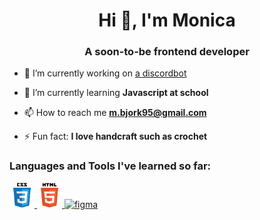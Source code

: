 <h1 align="center">Hi 👋, I'm Monica</h1>
<h3 align="center">A soon-to-be frontend developer</h3>

- 🔭 I’m currently working on [a discordbot](https://github.com/MonBjo/discord_bot)

- 🌱 I’m currently learning **Javascript at school**

- 📫 How to reach me **m.bjork95@gmail.com**

- ⚡ Fun fact: **I love handcraft such as crochet**


<h3 align="left">Languages and Tools I've learned so far:</h3>
<p align="left"> 
    <a href="https://www.w3schools.com/css/" target="_blank" rel="noreferrer"> 
    <img src="https://raw.githubusercontent.com/devicons/devicon/master/icons/css3/css3-original-wordmark.svg" alt="css3" width="40" height="40"/> </a> 
    <a href="https://www.w3.org/html/" target="_blank" rel="noreferrer"> 
    <img src="https://raw.githubusercontent.com/devicons/devicon/master/icons/html5/html5-original-wordmark.svg" alt="html5" width="40" height="40"/> </a> 
    <a href="https://www.figma.com/" target="_blank" rel="noreferrer"> 
    <img src="https://www.vectorlogo.zone/logos/figma/figma-icon.svg" alt="figma" width="40" height="40"/> </a> 
</p>
